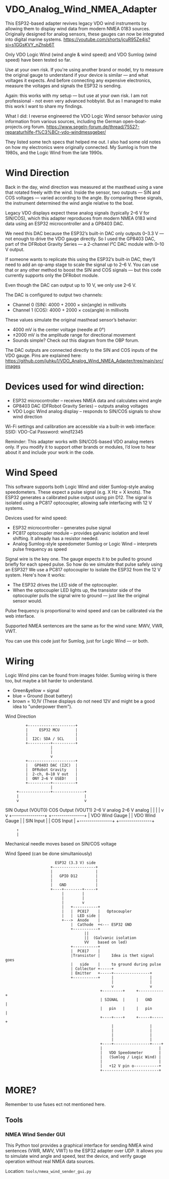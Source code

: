 # VDO_Analog_Wind_NMEA_Adapter
This ESP32-based adapter revives legacy VDO wind instruments by allowing them to display wind data from modern NMEA 0183 sources. 
Originally designed for analog sensors, these gauges can now be integrated into digital marine systems. 
https://youtube.com/shorts/jcuR95Ze4js?si=s1GGsKVY_nZhsb6T

Only VDO Logic Wind (wind angle & wind speed) and VDO Sumlog (wind speed) have been tested so far.

Use at your own risk. If you're using another brand or model, try to measure the original gauge to understand if your device is similar — and what voltages it expects. And before connecting any expensive electronics, measure the voltages and signals the ESP32 is sending.

Again: this works with my setup — but use at your own risk. I am not professional - not even very advanced hobbyist.
But as I managed to make this work I want to share my findings.

What I did: I reverse engineered the VDO Logic Wind sensor behavior using information from various sources, including the German open-boat-projects.org forum.
https://www.segeln-forum.de/thread/75527-reparaturhilfe-f%C3%BCr-vdo-windmessgeber/

They listed some tech specs that helped me out. I also had some old notes on how my electronics were originally connected. My Sumlog is from the 1980s, and the Logic Wind from the late 1990s.

# Wind Direction
Back in the day, wind direction was measured at the masthead using a vane that rotated freely with the wind. Inside the sensor, two outputs — SIN and COS voltages — varied according to the angle. By comparing these signals, the instrument determined the wind angle relative to the boat.

Legacy VDO displays expect these analog signals (typically 2–6 V for SIN/COS), which this adapter reproduces from modern NMEA 0183 wind data using an ESP32 microcontroller and a GP8403 DAC.

We need this DAC because the ESP32’s built-in DAC only outputs 0–3.3 V — not enough to drive the VDO gauge directly. So I used the GP8403 DAC, part of the DFRobot Gravity Series — a 2-channel I²C DAC module with 0–10 V output.

If someone wants to replicate this using the ESP32’s built-in DAC, they’ll need to add an op-amp stage to scale the signal up to 2–6 V. You can use that or any other method to boost the SIN and COS signals — but this code currently supports only the DFRobot module.

Even though the DAC can output up to 10 V, we only use 2–6 V.

The DAC is configured to output two channels:
- Channel 0 (SIN): 4000 + 2000 × sin(angle) in millivolts
- Channel 1 (COS): 4000 + 2000 × cos(angle) in millivolts

These values simulate the original masthead sensor’s behavior:
- 4000 mV is the center voltage (needle at 0°)
- ±2000 mV is the amplitude range for directional movement
- Sounds simple? Check out this diagram from the OBP forum.

The DAC outputs are connected directly to the SIN and COS inputs of the VDO gauge. Pins are explained here:
https://github.com/juhku1/VDO_Analog_Wind_NMEA_Adapter/tree/main/src/images

# Devices used for wind direction:
- ESP32 microcontroller – receives NMEA data and calculates wind angle
- GP8403 DAC (DFRobot Gravity Series) – outputs analog voltages
- VDO Logic Wind analog display – responds to SIN/COS signals to show wind direction

Wi-Fi settings and calibration are accessible via a built-in web interface: SSID: VDO-Cal Password: wind12345

Reminder: This adapter works with SIN/COS-based VDO analog meters only. If you modify it to support other brands or modules, I’d love to hear about it and include your work in the code.


# Wind Speed
This software supports both Logic Wind and older Sumlog-style analog speedometers. These expect a pulse signal (e.g. X Hz = X knots). The ESP32 generates a calibrated pulse output using pin D12. The signal is isolated using a PC817 optocoupler, allowing safe interfacing with 12 V systems.

Devices used for wind speed:
- ESP32 microcontroller – generates pulse signal
- PC817 optocoupler module – provides galvanic isolation and level shifting. It allready has a resistor needed.
- Analog Sumlog-style speedometer Sumlog or Logic Wind – interprets pulse frequency as speed

Signal wire is the key one. The gauge expects it to be pulled to ground briefly for each speed pulse. So how do we simulate that pulse safely using an ESP32?
We use a PC817 optocoupler to isolate the ESP32 from the 12 V system. Here's how it works:
- The ESP32 drives the LED side of the optocoupler.
- When the optocoupler LED lights up, the transistor side of the optocoupler pulls the signal wire to ground — just like the original sensor would.

Pulse frequency is proportional to wind speed and can be calibrated via the web interface.

Supported NMEA sentences are the same as for the wind vane: MWV, VWR, VWT.

You can use this code just for Sumlog, just for Logic Wind — or both.

# Wiring 
Logic Wind pins can be found from images folder.
Sumlog wiring is there too, but maybe a bit harder to understand.
- Green&yellow = signal
- blue = Ground (boat battery)
- brown = 10,1V (These displays do not need 12V and might be a good idea to "underpower them").

Wind Direction

             +---------------------+
             |     ESP32 MCU       |
             |                     |
             |  I2C: SDA / SCL     |
             +----------+----------+
                        |
                        |
                        v
             +---------------------+
             |   GP8403 DAC (I2C)  |
             |  DFRobot Gravity    |
             |  2-ch, 0–10 V out   |
             |  ONY 2–6 V USED!    |
             +----------+----------+
                        |         
         +--------------+--------------+
         |                             |
         v                             v
   SIN Output (VOUT0)           COS Output (VOUT1)
     2–6 V analog                  2–6 V analog
         |                             |
         |                             |
         v                             v
+----------------+           +----------------+
| VDO Wind Gauge |           | VDO Wind Gauge |
|   SIN Input    |           |   COS Input    |
+----------------+           +----------------+

         ↑
         |
   Mechanical needle moves based on SIN/COS voltage




Wind Speed
(can be done simultaniously)

                          ESP32 (3.3 V) side
                        +-------------------+
                        |                   |
                        |   GPIO D12        |
                        |                   |
                        |   GND             |
                        +----+--------+-----+
                             |        |
                             |        |
                             |        v
                             |   +-----------+
                             |   |  PC817    |   Optocoupler
                             |   |  LED side |
                             +--->  Anode    |
                                 |  Cathode  +<--- ESP32 GND
                                 +-----------+
                                       ||
                                       ||  (Galvanic isolation
                                       VV    based on led)
                                 +-----------+
                                 |  PC817    |
                                 |Transistor |     Idea is thet signal goes 
                                 |   side    |     to ground during pulse
                                 | Collector +-----+
                                 | Emitter   +-----+----------------+
                                 +-----------+     |                |
                                                   |                |
                                                   v                v
                                              +---------+     +-----------+
                                              | SIGNAL  |     |   GND     |
                                              |   pin   |     |   pin     |
                                              +----+----+     +-----+-----+
                                                   |                |
                                                   |                |
                                                   |                |
                                                   |                |
                                              +----+----------------+----+
                                              |                         |
                                              |   VDO Speedometer       |
                                              |   (Sumlog / Logic Wind) |
                                              |                         |
                                              |   +12 V pin o-----------+
                                              +-------------------------+


# MORE?
Remember to use fuses ect not mentioned here.

## Tools
### NMEA Wind Sender GUI
This Python tool provides a graphical interface for sending NMEA wind sentences (VWR, MWV, VWT) to the ESP32 adapter over UDP. It allows you to simulate wind angle and speed, test the device, and verify gauge operation without real NMEA data sources.

Location: `tools/nmea_wind_sender_gui.py`


